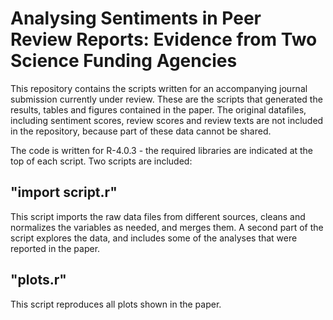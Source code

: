 # Analysing Sentiments in Peer Review Reports: Evidence from Two Science Funding Agencies 

This repository contains the scripts written for an accompanying journal submission currently under review.
These are the scripts that generated the results, tables and figures contained in the paper. The original datafiles, including sentiment scores, review scores and review texts are not included in the repository, because part of these data cannot be shared.

The code is written for R-4.0.3 - the required libraries are indicated at the top of each script.
Two scripts are included:

## "import script.r"
This script imports the raw data files from different sources, cleans and normalizes the variables as needed, and merges them.
A second part of the script explores the data, and includes some of the analyses that were reported in the paper.

## "plots.r"
This script reproduces all plots shown in the paper.

